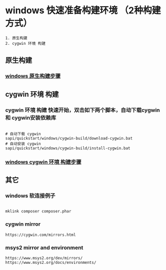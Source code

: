 # windows 快速准备构建环境 （2种构建方式）

    1. 原生构建
    2. cygwin 环境 构建

## 原生构建

### [windows 原生构建步骤](native-build/README.md)

## cygwin 环境 构建

### cygwin 环境 构建 快速开始，双击如下两个脚本，自动下载cygwin 和 cygwin安装依赖库

```shell

# 自动下载 cygwin
sapi/quickstart/windows/cygwin-build/download-cygwin.bat
# 自动安装 cygwin
sapi/quickstart/windows/cygwin-build/install-cygwin.bat

```

### [windows cygwin 环境 构建步骤](../../../docs/Cygwin.md)

## 其它

### windows 软连接例子

```bash

mklink composer composer.phar

```

### cygwin mirror

    https://cygwin.com/mirrors.html

### msys2 mirror and  environment

    https://www.msys2.org/dev/mirrors/
    https://www.msys2.org/docs/environments/
